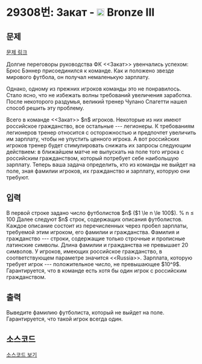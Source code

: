 # 29308번: Закат - <img src="https://static.solved.ac/tier_small/3.svg" style="height:20px" /> Bronze III

<!-- performance -->

<!-- 문제 제출 후 깃허브에 푸시를 했을 때 제출한 코드의 성능이 입력될 공간입니다.-->

<!-- end -->

## 문제

[문제 링크](https://boj.kr/29308)


<p>Долгие переговоры руководства ФК &lt;&lt;Закат&gt;&gt; увенчались успехом: Брюс Бэннер присоединился к команде. Как и положено звезде мирового футбола, он получал немаленькую зарплату.</p>

<p>Однако, одному из прежних игроков команды это не понравилось. Стало ясно, что не избежать волны требований увеличения заработка. После некоторого раздумья, великий тренер Чулано Спагетти нашел способ решить эту проблему.</p>

<p>Всего в команде &lt;&lt;Закат&gt;&gt; $n$ игроков. Некоторые из них имеют российское гражданство, все остальные --- легионеры. К требованиям легионеров тренер относится с осторожностью и предпочтет увеличить им зарплату, чтобы не упустить ценного игрока. А вот российских игроков тренер будет стимулировать снижать их запросы следующим действием: в ближайшем матче не выпускать на поле того игрока с российским гражданством, который потребует себе наибольшую зарплату. Теперь ваша задача определить, кто из команды не выйдет на поле, зная фамилии игроков, их гражданство и зарплату, которую они требуют.</p>



## 입력


<p>В первой строке задано число футболистов $n$ ($1 \le n \le 100$). % n ≤ 100 Далее следуют $n$ строк, содержащих описания футболистов. Каждое описание состоит из перечисленных через пробел зарплаты, требуемой этим игроком, его фамилии и гражданства. Фамилия и гражданство --- строки, содержащие только строчные и прописные латинские символы. Длина фамилии и гражданства не превышает 20 символов. У игроков, имеющих российское гражданство, в соответствующем параметре значится &lt;&lt;Russia&gt;&gt;. Зарплата, которую требует игрок --- положительное число, не превышающее $10^9$. Гарантируется, что в команде есть хотя бы один игрок с российским гражданством.</p>



## 출력


<p>Выведите фамилию футболиста, который не выйдет на поле. Гарантируется, что такой игрок всегда один.</p>



## 소스코드

[소스코드 보기](Закат.py)